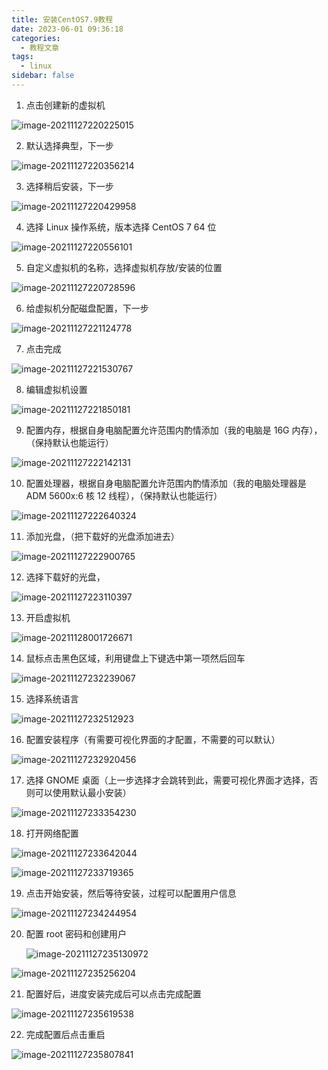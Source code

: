 ```yaml
---
title: 安装CentOS7.9教程
date: 2023-06-01 09:36:18
categories:
  - 教程文章
tags:
  - linux
sidebar: false
---
```


1. 点击创建新的虚拟机

![image-20211127220225015](../../../../figure/image-20211127220225015.png)

2. 默认选择典型，下一步

![image-20211127220356214](../../../../figure/image-20211127220356214.png)

3. 选择稍后安装，下一步

![image-20211127220429958](../../../../figure/image-20211127220429958.png)

4. 选择 Linux 操作系统，版本选择 CentOS 7 64 位

![image-20211127220556101](../../../../figure/image-20211127220556101.png)

5. 自定义虚拟机的名称，选择虚拟机存放/安装的位置

![image-20211127220728596](../../../../figure/image-20211127220728596.png)

6. 给虚拟机分配磁盘配置，下一步

![image-20211127221124778](../../../../figure/image-20211127221124778.png)

7. 点击完成

![image-20211127221530767](../../../../figure/image-20211127221530767.png)

8. 编辑虚拟机设置

![image-20211127221850181](../../../../figure/image-20211127221850181.png)

9. 配置内存，根据自身电脑配置允许范围内酌情添加（我的电脑是 16G 内存），（保持默认也能运行）

![image-20211127222142131](../../../../figure/image-20211127222142131.png)

10. 配置处理器，根据自身电脑配置允许范围内酌情添加（我的电脑处理器是 ADM 5600x:6 核 12 线程），（保持默认也能运行）

![image-20211127222640324](../../../../figure/image-20211127222640324.png)

11. 添加光盘，（把下载好的光盘添加进去）

![image-20211127222900765](../../../../figure/image-20211127222900765.png)

12. 选择下载好的光盘，

![image-20211127223110397](../../../../figure/image-20211127223110397.png)

13. 开启虚拟机

![image-20211128001726671](../../../../figure/image-20211128001726671.png)

14. 鼠标点击黑色区域，利用键盘上下键选中第一项然后回车

![image-20211127232239067](../../../../figure/image-20211127232239067.png)

15. 选择系统语言

![image-20211127232512923](../../../../figure/image-20211127232512923.png)

16. 配置安装程序（有需要可视化界面的才配置，不需要的可以默认）

![image-20211127232920456](../../../../figure/image-20211127232920456.png)

17. 选择 GNOME 桌面（上一步选择才会跳转到此，需要可视化界面才选择，否则可以使用默认最小安装）

![image-20211127233354230](../../../../figure/image-20211127233354230.png)

18. 打开网络配置

![image-20211127233642044](../../../../figure/image-20211127233642044.png)

![image-20211127233719365](../../../../figure/image-20211127233719365.png)

19. 点击开始安装，然后等待安装，过程可以配置用户信息

![image-20211127234244954](../../../../figure/image-20211127234244954.png)

20. 配置 root 密码和创建用户

    ![image-20211127235130972](../../../../figure/image-20211127235130972.png)

![image-20211127235256204](../../../../figure/image-20211127235256204.png)

21. 配置好后，进度安装完成后可以点击完成配置

![image-20211127235619538](../../../../figure/image-20211127235619538.png)

22. 完成配置后点击重启

![image-20211127235807841](../../../../figure/image-20211127235807841.png)

